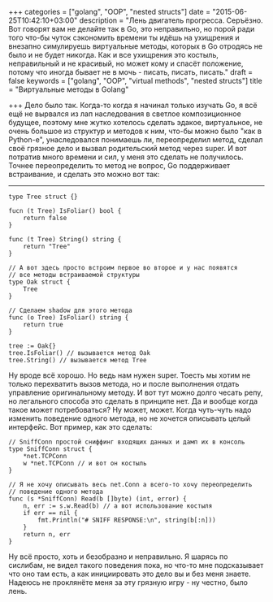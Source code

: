 +++
categories = ["golang", "OOP", "nested structs"]
date = "2015-06-25T10:42:10+03:00"
description = "Лень двигатель прогресса. Серъёзно. Вот говорят вам не делайте так в Go, это неправильно, но порой ради того что-бы чуток сэкономить времени ты идёшь на ухищрения и внезапно симулируешь виртуальные методы, которых в Go отродясь не было и не будет никогда. Как и все ухищрения это костыль, неправильный и не красивый, но может кому и спасёт положение, потому что иногда бывает не в мочь - писать, писать, писать."
draft = false
keywords = ["golang", "OOP", "virtual methods", "nested structs"]
title = "Виртуальные методы в Golang"

+++
Дело было так. Когда-то когда я начинал только изучать Go, я всё ещё не вырвался из лап наследования в светлое композиционное будущее, поэтому мне жутко хотелось сделать эдакое, виртуальное, не очень большое из структур и методов к ним, что-бы можно было "как в Python-е", унаследовался понимаешь ли, переопределил метод, сделал своё грязное дело и вызвал родительский метод через super. И вот потратив много времени и сил, у меня это сделать не получилось. Точнее переопределить то метод не вопрос, Go поддерживает встраивание, и сделать это можно вот так:

---

``` golang
type Tree struct {}

fucn (t Tree) IsFoliar() bool {
    return false
}

func (t Tree) String() string {
    return "Tree"
}

// А вот здесь просто встроим первое во второе и у нас появятся
// все методы встраиваемой структуры
type Oak struct {
    Tree
}

// Сделаем shadow для этого метода
func (o Tree) IsFoliar() string {
    return true
}

tree := Oak{}
tree.IsFoliar() // вызывается метод Oak
tree.String() // вызывается метод Tree
```
Ну вроде всё хорошо. Но ведь нам нужен super. Тоесть мы хотим не только перехватить вызов метода, но и после выполнения отдать управление оригинальному методу. И вот тут можно долго чесать репу, но легального способа это сделать в принципе нет. Да и вообще когда такое может потребоваться? Ну может, может. Когда чуть-чуть надо изменить поведение одного метода, но не хочется описывать целый интерфейс. Вот пример, как это сделать:

``` golang
// SniffConn простой сниффинг входящих данных и дамп их в консоль
type SniffConn struct {
	*net.TCPConn
	w *net.TCPConn // и вот он костыль
}

// Я не хочу описывать весь net.Conn а всего-то хочу переопределить
// поведение одного метода
func (s *SniffConn) Read(b []byte) (int, error) {
	n, err := s.w.Read(b) // а вот использование костыля
	if err == nil {
		fmt.Println("# SNIFF RESPONSE:\n", string(b[:n]))
	}
	return n, err
}
```
Ну всё просто, хоть и безобразно и неправильно. Я шарясь по сислибам, не видел такого поведения пока, но что-то мне подсказывает что оно там есть, а как инициировать это дело вы и без меня знаете. Надеюсь не проклянёте меня за эту грязную игру - ну честно, было лень.
